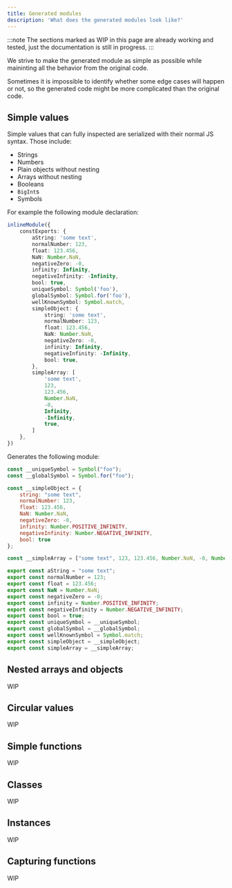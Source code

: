 ```yaml
---
title: Generated modules
description: 'What does the generated modules look like?'
---
```


:::note
The sections marked as WIP in this page are already working and tested, just the documentation is still in progress.
:::

We strive to make the generated module as simple as possible while maininting all the behavior from the original code.

Sometimes it is impossible to identify whether some edge cases will happen or not, so the generated code might be more complicated than the original code.

## Simple values

Simple values that can fully inspected are serialized with their normal JS syntax. Those include:
- Strings
- Numbers
- Plain objects without nesting
- Arrays without nesting
- Booleans
- `BigInt`s
- Symbols

For example the following module declaration:

```ts
inlineModule({
	constExports: {
		aString: 'some text',
		normalNumber: 123,
		float: 123.456,
		NaN: Number.NaN,
		negativeZero: -0,
		infinity: Infinity,
		negativeInfinity: -Infinity,
		bool: true,
		uniqueSymbol: Symbol('foo'),
		globalSymbol: Symbol.for('foo'),
		wellKnownSymbol: Symbol.match,
		simpleObject: {
			string: 'some text',
			normalNumber: 123,
			float: 123.456,
			NaN: Number.NaN,
			negativeZero: -0,
			infinity: Infinity,
			negativeInfinity: -Infinity,
			bool: true,
		},
		simpleArray: [
			'some text',
			123,
			123.456,
			Number.NaN,
			-0,
			Infinity,
			-Infinity,
			true,
		]
	},
})
```

Generates the following module:

```js
const __uniqueSymbol = Symbol("foo");
const __globalSymbol = Symbol.for("foo");

const __simpleObject = {
	string: "some text",
	normalNumber: 123,
	float: 123.456,
	NaN: Number.NaN,
	negativeZero: -0,
	infinity: Number.POSITIVE_INFINITY,
	negativeInfinity: Number.NEGATIVE_INFINITY,
	bool: true
};

const __simpleArray = ["some text", 123, 123.456, Number.NaN, -0, Number.POSITIVE_INFINITY, Number.NEGATIVE_INFINITY, true];

export const aString = "some text";
export const normalNumber = 123;
export const float = 123.456;
export const NaN = Number.NaN;
export const negativeZero = -0;
export const infinity = Number.POSITIVE_INFINITY;
export const negativeInfinity = Number.NEGATIVE_INFINITY;
export const bool = true;
export const uniqueSymbol = __uniqueSymbol;
export const globalSymbol = __globalSymbol;
export const wellKnownSymbol = Symbol.match;
export const simpleObject = __simpleObject;
export const simpleArray = __simpleArray;
```

## Nested arrays and objects

WIP

## Circular values

WIP

## Simple functions

WIP

## Classes

WIP

## Instances

WIP

## Capturing functions

WIP
